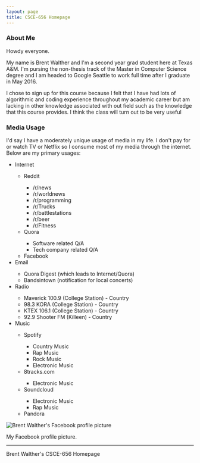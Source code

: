 ```yaml
---
layout: page
title: CSCE-656 Homepage
---
```


<div class="col-md-8">
  <h3>About Me</h3>
  <p>Howdy everyone.</p>
  <p>My name is Brent Walther and I'm a second year grad student here at Texas A&amp;M. I'm pursing the non-thesis track of the Master in Computer Science degree and I am headed to Google Seattle to work full time after I graduate in May 2016.</p>
  <p>I chose to sign up for this course because I felt that I have had lots of algorithmic and coding experience throughout my academic career but am lacking in other knowledge associated with out field such as the knowledge that this course provides. I think the class will turn out to be very useful</p>

  <h3>Media Usage</h3>
  <p>I'd say I have a moderately unique usage of media in my life. I don't pay for or watch TV or Netflix so I consume most of my media through the internet. Below are my primary usages:</p>
  <ul>
    <li>Internet</li>
    <ul>
      <li>Reddit</li>
      <ul>
        <li>/r/news</li>
        <li>/r/worldnews</li>
        <li>/r/programming</li>
        <li>/r/Trucks</li>
        <li>/r/battlestations</li>
        <li>/r/beer</li>
        <li>/r/Fitness</li>
      </ul>
      <li>Quora</li>
      <ul>
        <li>Software related Q/A</li>
        <li>Tech company related Q/A</li>
      </ul>
      <li>Facebook</li>
    </ul>
    <li>Email</li>
    <ul>
      <li>Quora Digest (which leads to Internet/Quora)</li>
      <li>Bandsintown (notification for local concerts)</li>
    </ul>
    <li>Radio</li>
    <ul>
      <li>Maverick 100.9 (College Station) - Country</li>
      <li>98.3 KORA (College Station) - Country</li>
      <li>KTEX 106.1 (College Station) - Country</li>
      <li>92.9 Shooter FM (Killeen) - Country</li>
    </ul>
    <li>Music</li>
    <ul>
      <li>Spotify</li>
      <ul>
        <li>Country Music</li>
        <li>Rap Music</li>
        <li>Rock Music</li>
        <li>Electronic Music</li>
      </ul>
      <li>8tracks.com</li>
      <ul>
        <li>Electronic Music</li>
      </ul>
      <li>Soundcloud</li>
      <ul>
        <li>Electronic Music</li>
        <li>Rap Music</li>
      </ul>
      <li>Pandora</li>
    </ul>
  </ul>
</div>

<div class="text-center col-md-4">
  <img src="https://graph.facebook.com/1377279049/picture?width=200&height=200" alt="Brent Walther's Facebook profile picture">
  <p>My Facebook profile picture.</p>
</div>

<div class="text-center col-md-12">
  <hr>
  <p>Brent Walther's CSCE-656 Homepage</p>
</div>
